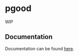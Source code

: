 # pgood

WIP

## Documentation

Documentation can be found [here](https://nicholaswilde.io/solar-battery-charger/test/pgood/).
